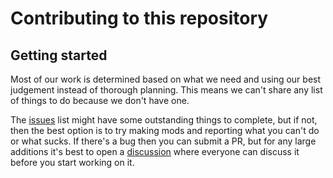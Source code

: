 # Contributing to this repository

## Getting started

Most of our work is determined based on what we need and using our best judgement instead of thorough planning. This
means we can't share any list of things to do because we don't have one.

The [issues](https://github.com/Facepunch/Rust.ModLoader/issues) list might have some outstanding things to complete,
but if not, then the best option is to try making mods and reporting what you can't do or what sucks. If there's a
bug then you can submit a PR, but for any large additions it's best to open a
[discussion](https://github.com/Facepunch/Rust.ModLoader/discussions) where everyone can discuss it before you start
working on it. 
